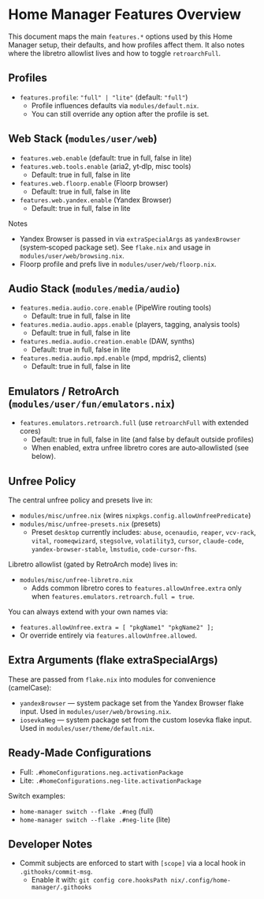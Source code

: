 # Home Manager Features Overview

This document maps the main `features.*` options used by this Home Manager setup, their defaults, and how profiles affect them. It also notes where the libretro allowlist lives and how to toggle `retroarchFull`.

## Profiles

- `features.profile`: `"full" | "lite"` (default: `"full"`)
  - Profile influences defaults via `modules/default.nix`.
  - You can still override any option after the profile is set.

## Web Stack (`modules/user/web`)

- `features.web.enable` (default: true in full, false in lite)
- `features.web.tools.enable` (aria2, yt‑dlp, misc tools)
  - Default: true in full, false in lite
- `features.web.floorp.enable` (Floorp browser)
  - Default: true in full, false in lite
- `features.web.yandex.enable` (Yandex Browser)
  - Default: true in full, false in lite

Notes
- Yandex Browser is passed in via `extraSpecialArgs` as `yandexBrowser` (system‑scoped package set). See `flake.nix` and usage in `modules/user/web/browsing.nix`.
- Floorp profile and prefs live in `modules/user/web/floorp.nix`.

## Audio Stack (`modules/media/audio`)

- `features.media.audio.core.enable` (PipeWire routing tools)
  - Default: true in full, false in lite
- `features.media.audio.apps.enable` (players, tagging, analysis tools)
  - Default: true in full, false in lite
- `features.media.audio.creation.enable` (DAW, synths)
  - Default: true in full, false in lite
- `features.media.audio.mpd.enable` (mpd, mpdris2, clients)
  - Default: true in full, false in lite

## Emulators / RetroArch (`modules/user/fun/emulators.nix`)

- `features.emulators.retroarch.full` (use `retroarchFull` with extended cores)
  - Default: true in full, false in lite (and false by default outside profiles)
  - When enabled, extra unfree libretro cores are auto‑allowlisted (see below).

## Unfree Policy

The central unfree policy and presets live in:
- `modules/misc/unfree.nix` (wires `nixpkgs.config.allowUnfreePredicate`)
- `modules/misc/unfree-presets.nix` (presets)
  - Preset `desktop` currently includes: `abuse`, `ocenaudio`, `reaper`, `vcv-rack`, `vital`, `roomeqwizard`, `stegsolve`, `volatility3`, `cursor`, `claude-code`, `yandex-browser-stable`, `lmstudio`, `code-cursor-fhs`.

Libretro allowlist (gated by RetroArch mode) lives in:
- `modules/misc/unfree-libretro.nix`
  - Adds common libretro cores to `features.allowUnfree.extra` only when `features.emulators.retroarch.full = true`.

You can always extend with your own names via:
- `features.allowUnfree.extra = [ "pkgName1" "pkgName2" ];`
- Or override entirely via `features.allowUnfree.allowed`.

## Extra Arguments (flake extraSpecialArgs)

These are passed from `flake.nix` into modules for convenience (camelCase):
- `yandexBrowser` — system package set from the Yandex Browser flake input. Used in `modules/user/web/browsing.nix`.
- `iosevkaNeg` — system package set from the custom Iosevka flake input. Used in `modules/user/theme/default.nix`.

## Ready‑Made Configurations

- Full: `.#homeConfigurations.neg.activationPackage`
- Lite: `.#homeConfigurations.neg-lite.activationPackage`

Switch examples:
- `home-manager switch --flake .#neg` (full)
- `home-manager switch --flake .#neg-lite` (lite)

## Developer Notes

- Commit subjects are enforced to start with `[scope]` via a local hook in `.githooks/commit-msg`.
  - Enable it with: `git config core.hooksPath nix/.config/home-manager/.githooks`

